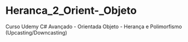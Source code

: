 # Heranca_2_Orient-_Objeto
Curso Udemy C# Avançado - Orientada Objeto - Herança e Polimorfismo (Upcasting/Downcasting)
